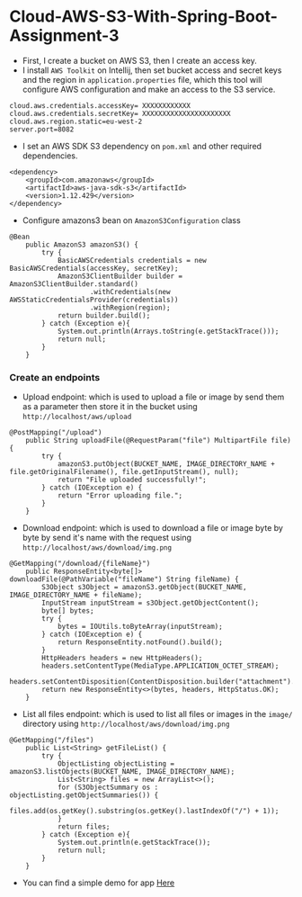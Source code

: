 # Cloud-AWS-S3-With-Spring-Boot-Assignment-3
* First, I create a bucket on AWS S3, then I create an access key.
* I install `AWS Toolkit` on Intellij, then set bucket access and secret keys and the region in `application.properties` file, which this tool will configure AWS configuration and make an access to the S3 service.
```
cloud.aws.credentials.accessKey= XXXXXXXXXXXX
cloud.aws.credentials.secretKey= XXXXXXXXXXXXXXXXXXXXXX
cloud.aws.region.static=eu-west-2
server.port=8082
```
* I set an AWS SDK S3 dependency on `pom.xml` and other required dependencies.
```
<dependency>
	<groupId>com.amazonaws</groupId>
	<artifactId>aws-java-sdk-s3</artifactId>
	<version>1.12.429</version>
</dependency>
```
* Configure amazons3 bean on `AmazonS3Configuration` class
```
@Bean
    public AmazonS3 amazonS3() {
        try {
            BasicAWSCredentials credentials = new BasicAWSCredentials(accessKey, secretKey);
            AmazonS3ClientBuilder builder = AmazonS3ClientBuilder.standard()
                    .withCredentials(new AWSStaticCredentialsProvider(credentials))
                    .withRegion(region);
            return builder.build();
        } catch (Exception e){
            System.out.println(Arrays.toString(e.getStackTrace()));
            return null;
        }
    }
```
### Create an endpoints 
* Upload endpoint: which is used to upload a file or image by send them as a parameter then store it in the bucket using `http://localhost/aws/upload`
```
@PostMapping("/upload")
    public String uploadFile(@RequestParam("file") MultipartFile file) {
        try {
            amazonS3.putObject(BUCKET_NAME, IMAGE_DIRECTORY_NAME + file.getOriginalFilename(), file.getInputStream(), null);
            return "File uploaded successfully!";
        } catch (IOException e) {
            return "Error uploading file.";
        }
    }
```
* Download endpoint: which is used to download a file or image byte by byte by send it's name with the request using `http://localhost/aws/download/img.png`
```
@GetMapping("/download/{fileName}")
    public ResponseEntity<byte[]> downloadFile(@PathVariable("fileName") String fileName) {
        S3Object s3Object = amazonS3.getObject(BUCKET_NAME, IMAGE_DIRECTORY_NAME + fileName);
        InputStream inputStream = s3Object.getObjectContent();
        byte[] bytes;
        try {
            bytes = IOUtils.toByteArray(inputStream);
        } catch (IOException e) {
            return ResponseEntity.notFound().build();
        }
        HttpHeaders headers = new HttpHeaders();
        headers.setContentType(MediaType.APPLICATION_OCTET_STREAM);
        headers.setContentDisposition(ContentDisposition.builder("attachment").filename(fileName).build());
        return new ResponseEntity<>(bytes, headers, HttpStatus.OK);
    }
```
* List all files endpoint: which is used to list all files or images in the `image/` directory using `http://localhost/aws/download/img.png`
```
@GetMapping("/files")
    public List<String> getFileList() {
        try {
            ObjectListing objectListing = amazonS3.listObjects(BUCKET_NAME, IMAGE_DIRECTORY_NAME);
            List<String> files = new ArrayList<>();
            for (S3ObjectSummary os : objectListing.getObjectSummaries()) {
                files.add(os.getKey().substring(os.getKey().lastIndexOf("/") + 1));
            }
            return files;
        } catch (Exception e){
            System.out.println(e.getStackTrace());
            return null;
        }
    }
```
* You can find a simple demo for app <a href="https://user-images.githubusercontent.com/59315877/229706326-1516a262-ce85-46f1-9d01-e535b51c2870.mp4">Here</a>

